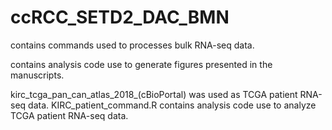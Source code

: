 # ccRCC_SETD2_DAC_BMN
contains commands used to processes bulk RNA-seq data.

contains analysis code use to generate figures presented in the manuscripts.

kirc_tcga_pan_can_atlas_2018_(cBioPortal) was used as TCGA patient RNA-seq data. KIRC_patient_command.R contains analysis code use to analyze TCGA patient RNA-seq data.
